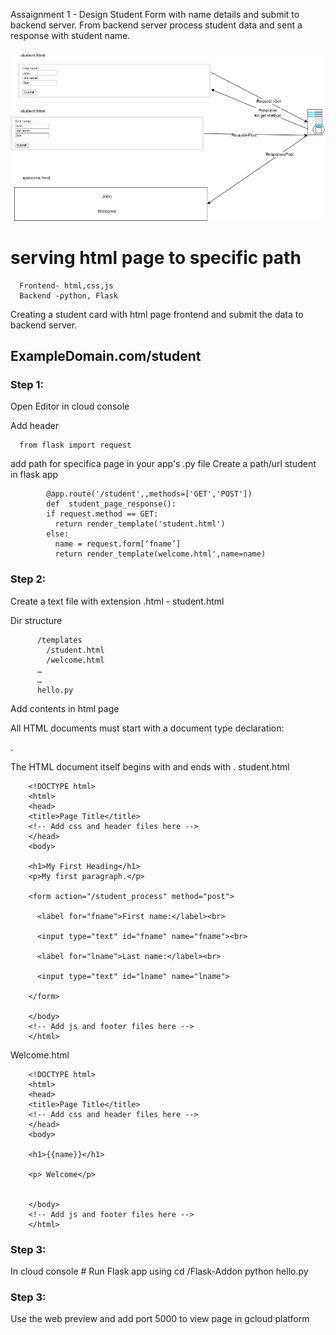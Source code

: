 
 Assaignment 1 - Design Student Form with name details and submit to backend server. From backend server process student data and sent a response with student name.
 
 ![alt text](https://github.com/sajanraj/Flask-Addon/blob/f031b0483f60f4c6bc054b87291609d4a7731032/static/images/Request%20Response.png)


# serving html page to specific path

      Frontend- html,css,js
      Backend -python, Flask

Creating a student card with html page frontend and submit the data to backend server. 

## ExampleDomain.com/student


### Step 1:
Open Editor in cloud console

Add header 

      from flask import request
      
add path for specifica page in your app's  .py file
Create a path/url student in flask app

            @app.route('/student',,methods=['GET','POST']) 
            def  student_page_response():
            if request.method == GET:
              return render_template('student.html')
            else:
              name = request.form[‘fname’]
              return render_template(welcome.html',name=name)



### Step 2:


Create a text file with extension .html - student.html

Dir structure

          /templates
            /student.html
            /welcome.html
          …
          …
          hello.py

Add contents in html page 

All HTML documents must start with a document type declaration:
 <!DOCTYPE html>.
The HTML document itself begins with <html> and ends with </html>.
student.html

        <!DOCTYPE html>
        <html>
        <head>
        <title>Page Title</title>
        <!-- Add css and header files here -->
        </head>
        <body>

        <h1>My First Heading</h1>
        <p>My first paragraph.</p>

        <form action="/student_process" method="post">

          <label for="fname">First name:</label><br>

          <input type="text" id="fname" name="fname"><br>

          <label for="lname">Last name:</label><br>

          <input type="text" id="lname" name="lname">

        </form>

        </body>
        <!-- Add js and footer files here -->
        </html>


Welcome.html


        <!DOCTYPE html>
        <html>
        <head>
        <title>Page Title</title>
        <!-- Add css and header files here -->
        </head>
        <body>

        <h1>{{name}}</h1>

        <p> Welcome</p>


        </body>
        <!-- Add js and footer files here -->
        </html>
        
### Step 3:
In cloud console
            # Run Flask app using
            cd /Flask-Addon
            python hello.py
### Step 3:

Use the web preview and add port 5000 to view page in gcloud platform





